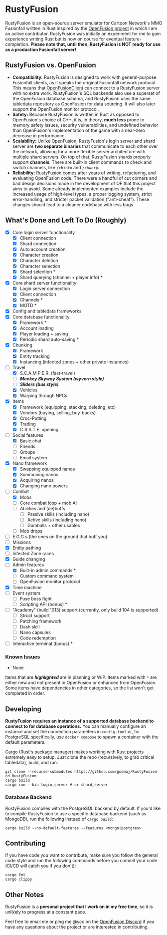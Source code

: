 # RustyFusion
RustyFusion is an open-source server emulator for Cartoon Network's MMO Fusionfall written in Rust inspired by the [OpenFusion project](https://github.com/OpenFusionProject) in which I am an active contributor. RustyFusion was initially an experiment for me to gain experience writing Rust but is now on course for eventual feature-completion. **Please note that, until then, RustyFusion is NOT ready for use as a production Fusionfall server!**

## RustyFusion vs. OpenFusion
- **Compatibility:** RustyFusion is designed to work with general-purpose Fusionfall clients, as it speaks the original Fusionfall network protocol. This means that [OpenFusionClient](https://github.com/OpenFusionProject/OpenFusionClient) can connect to a RustyFusion server with no extra work. RustyFusion's SQL backends also use a superset of the OpenFusion database schema, and RustyFusion uses the same tabledata repository as OpenFusion for data sourcing. It will also later support the OpenFusion monitor protocol.
- **Safety:** Because RustyFusion is written in Rust as opposed to OpenFusion's choice of C++, it is, in theory, **much less** prone to memory safety issues, security vulnerabilities, and undefined behavior than OpenFusion's implementation of the game with a near-zero decrease in performance.
- **Scalability:** Unlike OpenFusion, RustyFusion's login server and shard server are **two separate binaries** that communicate to each other over the network, allowing for a more flexible server architecture with multiple shard servers. On top of that, RustyFusion shards properly support **channels**. There are built-in client commands to check and switch channels, like `/chinfo` and `/chwarp`.
- **Reliability:** RustyFusion comes after years of writing, refactoring, and evaluating OpenFusion code. There were a handful of cut corners and bad design decisions made in the development of OF that this project aims to avoid. Some already implemented examples include the increased usage of high-level types, a proper logging system, strict error-handling, and stricter packet validation ("anti-cheat"). These changes should lead to a cleaner codebase with less bugs.

## What's Done and Left To Do (Roughly)
- [x] Core login server functionality
  - [x] Client connection
  - [x] Shard connection
  - [x] Auto account creation
  - [x] Character creation
  - [x] Character deletion
  - [x] Character selection
  - [x] Shard selection *
  - [x] Shard querying (channel + player info) *
- [x] Core shard server functionality
  - [x] Login server connection
  - [x] Client connection
  - [x] Channels *
  - [x] MOTD *
- [x] Config and tabledata frameworks
- [x] Core database functionality
  - [x] Framework *
  - [x] Account loading
  - [x] Player loading + saving
  - [x] Periodic shard auto-saving *
- [x] Chunking
  - [x] Framework
  - [x] Entity tracking
  - [x] Instancing (infected zones + other private instances)
- [ ] Travel
  - [x] S.C.A.M.P.E.R. (fast-travel)
  - [ ] ***Monkey Skyway System (wyvern style)***
  - [ ] ***Sliders (bus style)***
  - [x] Vehicles
  - [x] Warping through NPCs
- [x] Items
  - [x] Framework (equipping, stacking, deleting, etc)
  - [x] Vendors (buying, selling, buy-backs)
  - [x] Croc-Potting
  - [x] Trading
  - [x] C.R.A.T.E. opening
- [ ] Social features
  - [x] Basic chat
  - [ ] Friends
  - [ ] Groups
  - [ ] Email system
- [x] Nano framework
  - [x] Swapping equipped nanos
  - [x] Summoning nanos
  - [x] Acquiring nanos
  - [x] Changing nano powers
- [ ] Combat
  - [x] Mobs
  - [ ] Core combat loop + mob AI
  - [ ] Abilities and (de)buffs
    - [ ] Passive skills (including nano)
    - [ ] Active skills (including nano)
    - [ ] Gumballs + other usables
  - [ ] Mob drops
- [ ] E.G.G.s (the ones on the ground that buff you)
- [ ] Missions
- [x] Entity pathing
- [ ] Infected Zone races
- [x] Guide changing
- [ ] Admin features
  - [x] Built-in admin commands *
  - [ ] Custom command system
  - [ ] OpenFusion monitor protocol
- [x] Time machine
- [ ] Event system
  - [ ] Fuse boss fight
  - [ ] Scripting API (bonus) *
- [ ] "Academy" (build 1013) support (currently, only build 104 is supported)
  - [ ] Struct support
  - [ ] Patching framework
  - [ ] Dash skill
  - [ ] Nano capsules
  - [ ] Code redemption
- [ ] Interactive terminal (bonus) *

### Known Issues
- None

Items that are ***highlighted*** are in planning or WIP. Items marked with `*` are either new and not present in OpenFusion or enhanced from OpenFusion. Some items have dependencies in other categories, so the list won't get completed in order.

## Developing
**RustyFusion requires an instance of a supported database backend to connect to for database operations.** You can manually configure an instance and set the connection parameters in `config.toml` or, for PostgreSQL specifically, use `docker compose` to spawn a container with the default parameters.

Cargo (Rust's package manager) makes working with Rust projects extremely easy to setup. Just clone the repo (recursively, to grab critical tabledata), build, and run:
```
git clone --recurse-submodules https://github.com/gsemaj/RustyFusion
cd RustyFusion
cargo build
cargo run --bin login_server # or shard_server
```

### Database Backend
RustyFusion compiles with the PostgreSQL backend by default. If you'd like to compile RustyFusion to use a specific database backend (such as MongoDB), run the following instead of `cargo build`:
```
cargo build --no-default-features --features <mongo|postgres>
```

## Contributing
If you have code you want to contribute, make sure you follow the general code style and run the following commands before you commit your code (CI/CD will catch you if you don't):
```
cargo fmt
cargo clippy
```

## Other Notes
RustyFusion is a **personal project that I work on in my free time**, so it is unlikely to progress at a constant pace.

Feel free to email me or ping me @ycc on the [OpenFusion Discord](https://discord.gg/DYavckB) if you have any questions about the project or are interested in contributing.
